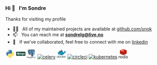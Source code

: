 ### Hi 👋 &nbsp; I'm Sondre

Thanks for visiting my profile 

- 👨‍💻  &nbsp; All of my maintained projects are available at [github.com/snok](github.com/snok)
- 📫  &nbsp; You can reach me at **sondrelg@live.no**
- 🤝  &nbsp; If we've collaborated, feel free to connect with me on [linkedin](https://linkedin.com/in/sondregundersen)


<a href="https://www.python.org" target="_blank"> <img src="https://raw.githubusercontent.com/devicons/devicon/master/icons/python/python-original.svg" alt="python" width="30" height="30"/></a>
<a href="https://www.djangoproject.com/" target="_blank"> <img src="https://raw.githubusercontent.com/devicons/devicon/master/icons/django/django-original.svg" alt="django" width="30" height="30"/></a>
<a href="https://www.postgresql.org" target="_blank"> <img src="https://raw.githubusercontent.com/devicons/devicon/master/icons/postgresql/postgresql-original-wordmark.svg" alt="postgresql" width="30" height="30"/></a> 
<a href="https://pypi.org/project/celery/" target="_blank"> <img src="https://upload.wikimedia.org/wikipedia/commons/thumb/1/19/Celery_logo.png/220px-Celery_logo.png" alt="celery" width="30" height="30"/></a>
<a href="https://www.docker.com/" target="_blank"> <img src="https://raw.githubusercontent.com/devicons/devicon/master/icons/docker/docker-original-wordmark.svg" alt="docker" width="30" height="30"/></a> 
<a href="https://circleci.com" target="_blank"><img src="https://www.vectorlogo.zone/logos/circleci/circleci-icon.svg" alt="circleci" width="30" height="30"/></a>
<a href="https://kubernetes.io" target="_blank"> <img src="https://www.vectorlogo.zone/logos/kubernetes/kubernetes-icon.svg" alt="kubernetes" width="30" height="30"/></a>
<a href="https://redis.io" target="_blank"> <img src="https://raw.githubusercontent.com/devicons/devicon/master/icons/redis/redis-original-wordmark.svg" alt="redis" width="30" height="30"/></a>

